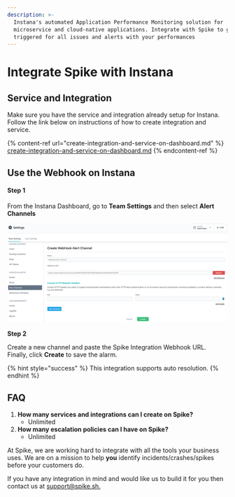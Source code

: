 ```yaml
---
description: >-
  Instana's automated Application Performance Monitoring solution for
  microservice and cloud-native applications. Integrate with Spike to get
  triggered for all issues and alerts with your performances
---
```


# Integrate Spike with Instana

## Service and Integration <a href="service-and-integration" id="service-and-integration"></a>

Make sure you have the service and integration already setup for Instana. Follow the link below on instructions of how to create integration and service.

{% content-ref url="create-integration-and-service-on-dashboard.md" %}
[create-integration-and-service-on-dashboard.md](create-integration-and-service-on-dashboard.md)
{% endcontent-ref %}

## Use the Webhook on Instana

#### **Step 1**

From the Instana Dashboard, go to **Team Settings** and then select **Alert Channels**

![Instana Webhook Channel](../.gitbook/assets/webhook-1.png)

**Step 2**

Create a new channel and paste the Spike Integration Webhook URL. Finally, click **Create** to save the alarm.

{% hint style="success" %}
This integration supports auto resolution.
{% endhint %}





## FAQ

1. **How many services and integrations can I create on Spike?**
   * Unlimited
2. **How many escalation policies can I have on Spike?**
   * Unlimited

At Spike, we are working hard to integrate with all the tools your business uses. We are on a mission to help **you** identify incidents/crashes/spikes before your customers do.

If you have any integration in mind and would like us to build it for you then contact us at [support@spike.sh.](mailto:support@spike.sh)

